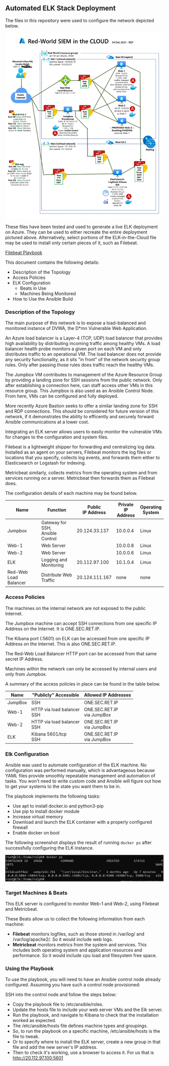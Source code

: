## Automated ELK Stack Deployment

The files in this repository were used to configure the network depicted below.

![Red World SIEM Network Diagram](Diagrams/Red-World-Network-Map-Phase-2.png "Red World SIEM Network Diagram")

These files have been tested and used to generate a live ELK deployment on Azure. 
They can be used to either recreate the entire deployment pictured above. Alternatively, 
select portions of the ELK-in-the-Cloud file may be used to install only certain pieces of it, such as Filebeat.

[Filebeat Playbook](./Ansible/ansible.Backup.Before.Roles/filebeat-playbook.yml)

This document contains the following details:
- Description of the Topology
- Access Policies
- ELK Configuration
  - Beats in Use
  - Machines Being Monitored
- How to Use the Ansible Build


### Description of the Topology

The main purpose of this network is to expose a load-balanced and monitored instance of DVWA, the D*mn Vulnerable Web Application.

An Azure load balancer is a Layer-4 (TCP, UDP) load balancer that provides high availability by distributing 
incoming traffic among healthy VMs. A load balancer health probe monitors a given port on each VM and only 
distributes traffic to an operational VM.  The load balancer does not provide any security functionality, as it sits "in front" of the
network security group rules. Only after passing those rules does traffic reach the healthy VMs.

The Jumpbox VM contributes to management of the Azure Resource Group by providing a landing zone for SSH sessions 
from the public network. Only after establishing a connection here, can staff access other VMs in this resource group.
This Jumpbox is also used as an Ansible Control Node. From here, VMs can be configured and fully deployed.

More recently Azure Bastion seeks to offer a similar landing zone for SSH and RDP connections. This should be considered
for future version of this network, if it demonstrates the ability to efficently and securely forward Ansible communications at a lower cost.

Integrating an ELK server allows users to easily monitor the vulnerable VMs for changes to the configuration and system files.

Filebeat is a lightweight shipper for forwarding and centralizing log data. Installed as an agent on your servers, 
Filebeat monitors the log files or locations that you specify, collects log events, and forwards them either to Elasticsearch or Logstash for indexing.

Metricbeat similarly, collects metrics from the operating system and from services running on a server. Metricbeat then forwards them as Filebeat does.

The configuration details of each machine may be found below.
<!-- Note: Use the [Markdown Table Generator](http://www.tablesgenerator.com/markdown_tables) to add/remove values from the table_.
 -->
| Name    | Function                              | Public<br>IP Address | Private<br>IP Address | Operating<br>System |
|---------|---------------------------------------|----------------------|-----------------------|---------------------|
| Jumpbox | Gateway for SSH,<br>Ansible Control   | 20.124.33.137        | 10.0.0.4              | Linux               |
| Web-1   | Web Server                            |                      | 10.0.0.8              | Linux               |
| Web-2   | Web Server                            |                      | 10.0.0.6              | Linux               |
| ELK     | Logging and Monitoring                | 20.112.97.100        | 10.1.0.4              | Linux               |
| Red-Web Load Balancer     | Distribute Web Traffic | 20.124.111.167    | none                  | none                |
### Access Policies

The machines on the internal network are not exposed to the public Internet. 

The Jumpbox machine can accept SSH connections from one specific IP Address on the Internet. It is ONE.SEC.RET.IP.

The Kibana port (:5601) on ELK can be accessed from one specific IP Address on the Internet. This is also ONE.SEC.RET.IP.

The Red-Web Load Balancer HTTP port can be accessed from that same secret IP Address.

Machines within the network can only be accessed by internal users and only from Jumpbox.

A summary of the access policies in place can be found in the table below.

| Name     | "Publicly" Accessible | Allowed IP Addresses |
|----------|---------------------|----------------------|
| JumpBox | SSH             |  ONE.SEC.RET.IP    |
| Web-1    | HTTP via load balancer <br>SSH | ONE.SEC.RET.IP <br> via JumpBox   |
| Web-2    | HTTP via load balancer <br>SSH|  ONE.SEC.RET.IP <br> via JumpBox  |
| ELK      | Kibana 5601/tcp <br>SSH         |  ONE.SEC.RET.IP <br> via JumpBox  |

### Elk Configuration

Ansible was used to automate configuration of the ELK machine. No configuration was performed manually, which is advantageous because 
YAML files provide smoothly repeatable management and automation of tasks. You won't need to write custom code and Ansible will 
figure out how to get your systems to the state you want them to be in.

The playbook implements the following tasks:
- Use apt to install docker.io and python3-pip
- Use pip to install docker module
- Increase virtual memory
- Download and launch the ELK container with a properly configured firewall
- Enable docker on boot

The following screenshot displays the result of running `docker ps` after successfully configuring the ELK instance.

![Screenshot from ELK of docker ps](./Ansible/Images/ELK-container.png)

### Target Machines & Beats
This ELK server is configured to monitor Web-1 and Web-2, using Filebeat and Metricbeat.

These Beats allow us to collect the following information from each machine:
- **Filebeat** monitors logfiles, such as those stored in /var/log/ and /var/log/apache2/. So it would include web logs.
- **Metricbeat** monitors metrics from the system and services. This includes both operating system and application resources and performance. So it would include cpu load and filesystem free space.

### Using the Playbook
To use the playbook, you will need to have an Ansible control node already configured. Assuming you have such a control node provisioned: 

SSH into the control node and follow the steps below:
- Copy the playbook file to /etc/ansible/roles.
- Update the hosts file to include your web server VMs and the Elk server.
- Run the playbook, and navigate to Kibana to check that the installation worked as expected.
- The /etc/ansible/hosts file defines machine types and groupings.
- So, to run the playbook on a specific machine, /etc/ansible/hosts is the file to tweak.
- Or to specify where to install the ELK server, create a new group in that file and add the new server's IP address. 
- Then to check it's working, use a browser to access it. For us that is http://20.112.97.100:5601

